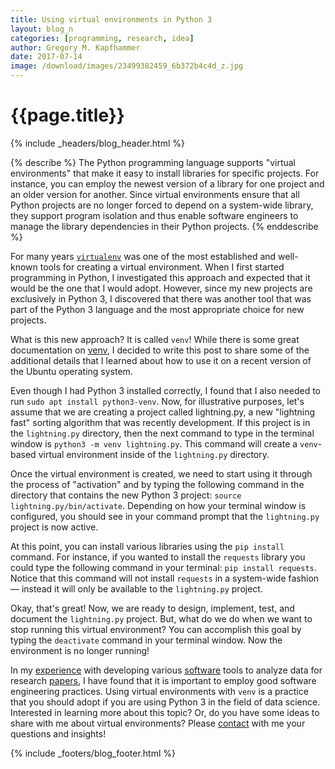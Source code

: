 ```yaml
---
title: Using virtual environments in Python 3
layout: blog_n
categories: [programming, research, idea]
author: Gregory M. Kapfhammer
date: 2017-07-14
image: /download/images/23499382459_6b372b4c4d_z.jpg
---
```


# {{page.title}}
{% include _headers/blog_header.html %}

{% describe %}
The Python programming language supports "virtual environments" that make it
easy to install libraries for specific projects. For instance, you can employ
the newest version of a library for one project and an older version for
another. Since virtual environments ensure that all Python projects are no
longer forced to depend on a system-wide library, they support program isolation
and thus enable software engineers to manage the library dependencies in their
Python projects.
{% enddescribe %}

For many years [`virtualenv`](https://virtualenv.pypa.io/en/latest/) was one of
the most established and well-known tools for creating a virtual environment.
When I first started programming in Python, I investigated this approach and
expected that it would be the one that I would adopt. However, since my new
projects are exclusively in Python 3, I discovered that there was another tool
that was part of the Python 3 language and the most appropriate choice for new
projects.

What is this new approach? It is called `venv`! While there is some great
documentation on [venv](https://docs.python.org/3/library/venv.html), I decided
to write this post to share some of the additional details that I learned about
how to use it on a recent version of the Ubuntu operating system.

Even though I had Python 3 installed correctly, I found that I also needed to
run `sudo apt install python3-venv`. Now, for illustrative purposes, let's
assume that we are creating a project called lightning.py, a new "lightning
fast" sorting algorithm that was recently development. If this project is in the
`lightning.py` directory, then the next command to type in the terminal window
is `python3 -m venv lightning.py`. This command will create a `venv`-based
virtual environment inside of the `lightning.py` directory.

Once the virtual environment is created, we need to start using it through the
process of "activation" and by typing the following command in the directory
that contains the new Python 3 project: `source lightning.py/bin/activate`.
Depending on how your terminal window is configured, you should see in your
command prompt that the `lightning.py` project is now active.

At this point, you can install various libraries using the `pip install`
command. For instance, if you wanted to install the `requests` library you could
type the following command in your terminal: `pip install requests`. Notice that
this command will not install `requests` in a system-wide fashion &mdash;
instead it will only be available to the `lightning.py` project.

Okay, that's great! Now, we are ready to design, implement, test, and document
the `lightning.py` project. But, what do we do when we want to stop running this
virtual environment? You can accomplish this goal by typing the `deactivate`
command in your terminal window. Now the environment is no longer running!

In my [experience]({{site.baseurl}}service/) with developing various
[software]({{site.baseurl}}software/) tools to analyze data for research
[papers]({{site.baseurl}}research/papers/), I have found that it is important to
employ good software engineering practices. Using virtual environments with
`venv` is a practice that you should adopt if you are using Python 3 in the
field of data science. Interested in learning more about this topic? Or, do you
have some ideas to share with me about virtual environments? Please
[contact]({{site.baseurl}}contact/) with me your questions and insights!

{% include _footers/blog_footer.html %}
